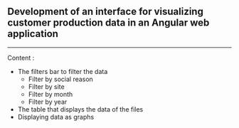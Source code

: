 <h2> Development of an interface for visualizing customer production data in an Angular web application </h2>
<hr>

Content :

* The filters bar to filter the data
    * Filter by social reason
    * Filter by site
    * Filter by month
    * Filter by year
* The table that displays the data of the files
* Displaying data as graphs


